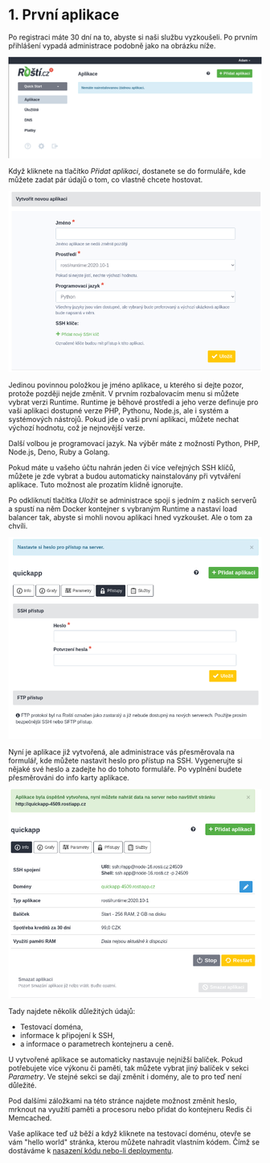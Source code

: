 # 1. První aplikace

Po registraci máte 30 dní na to, abyste si naši službu vyzkoušeli. Po prvním přihlášení vypadá administrace podobně jako na obrázku níže.

![Zatím žádná aplikace](../../imgs/first_app_1.png)

Když kliknete na tlačítko *Přidat aplikaci*, dostanete se do formuláře, kde můžete zadat pár údajů o tom, co vlastně chcete hostovat.

![Formulář pro přidání aplikace](../../imgs/first_app_2.png)

Jedinou povinnou položkou je jméno aplikace, u kterého si dejte pozor, protože později nejde změnit. V prvním rozbalovacím menu si můžete vybrat verzi Runtime. Runtime je běhové prostředí a jeho verze definuje pro vaši aplikaci dostupné verze PHP, Pythonu, Node.js, ale i systém a systémových nástrojů. Pokud jde o vaši první aplikaci, můžete nechat výchozí hodnotu, což je nejnovější verze.

Další volbou je programovací jazyk. Na výběr máte z možností Python, PHP, Node.js, Deno, Ruby a Golang.

Pokud máte u vašeho účtu nahrán jeden či více veřejných SSH klíčů, můžete je zde vybrat a budou automaticky nainstalovány při vytváření aplikace. Tuto možnost ale prozatím klidně ignorujte.

Po odkliknutí tlačítka *Uložit* se administrace spojí s jedním z našich serverů a spustí na něm Docker kontejner s vybraným Runtime a nastaví load balancer tak, abyste si mohli novou aplikaci hned vyzkoušet. Ale o tom za chvíli.

![Nastavení hesla](../../imgs/first_app_3.png)

Nyní je aplikace již vytvořená, ale administrace vás přesměrovala na formulář, kde můžete nastavit heslo pro přístup na SSH. Vygenerujte si nějaké své heslo a zadejte ho do tohoto formuláře. Po vyplnění budete přesměrováni do info karty aplikace.

![Nastavení hesla](../../imgs/first_app_4.png)

Tady najdete několik důležitých údajů:

* Testovací doména,
* informace k připojení k SSH,
* a informace o parametrech kontejneru a ceně.

U vytvořené aplikace se automaticky nastavuje nejnižší balíček. Pokud potřebujete více výkonu či paměti, tak můžete vybrat jiný balíček v sekci *Parametry*. Ve stejné sekci se dají změnit i domény, ale to pro teď není důležité.

Pod dalšími záložkami na této stránce najdete možnost změnit heslo, mrknout na využití paměti a procesoru nebo přidat do kontejneru Redis či Memcached.

Vaše aplikace teď už běží a když kliknete na testovací doménu, otevře se vám "hello world" stránka, kterou můžete nahradit vlastním kódem. Čímž se dostáváme k [nasazení kódu nebo-li deploymentu](first_deployment.md).
